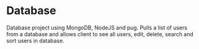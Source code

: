 # Database

Database project using MongoDB, NodeJS and pug. Pulls a list of users from a database and allows client to see all users, edit, delete, search and sort users in database.


